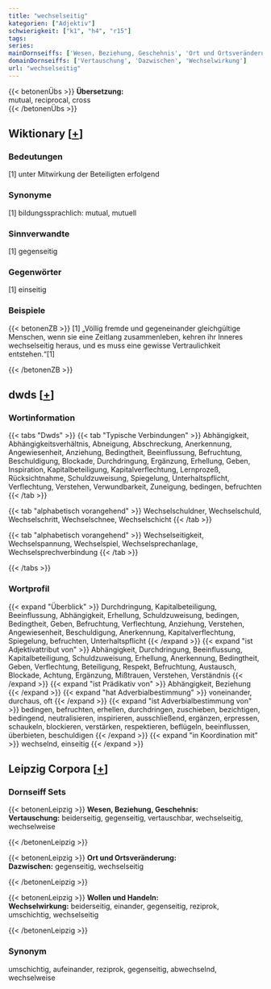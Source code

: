```yaml
---
title: "wechselseitig"
kategorien: ["Adjektiv"]
schwierigkeit: ["k1", "h4", "r15"]
tags:
series:
mainDornseiffs: ['Wesen, Beziehung, Geschehnis', 'Ort und Ortsveränderung', 'Wollen und Handeln']
domainDornseiffs: ['Vertauschung', 'Dazwischen', 'Wechselwirkung']
url: "wechselseitig"
---
```


{{< betonenÜbs >}}
**Übersetzung:**  
mutual, reciprocal, cross  
{{< /betonenÜbs >}}

## Wiktionary [[+](https://de.wiktionary.org/wiki/wechselseitig)]

### Bedeutungen
[1] unter Mitwirkung der Beteiligten erfolgend  

### Synonyme
[1] bildungssprachlich: mutual, mutuell  

### Sinnverwandte
[1] gegenseitig  

### Gegenwörter
[1] einseitig  

### Beispiele
{{< betonenZB >}}
[1] „Völlig fremde und gegeneinander gleichgültige Menschen, wenn sie eine Zeitlang zusammenleben, kehren ihr Inneres wechselseitig heraus, und es muss eine gewisse Vertraulichkeit entstehen.“[1]  

{{< /betonenZB >}}


## dwds [[+](https://www.dwds.de/wb/wechselseitig)]

### Wortinformation
{{< tabs "Dwds" >}}
{{< tab "Typische Verbindungen" >}}
Abhängigkeit, Abhängigkeitsverhältnis, Abneigung, Abschreckung, Anerkennung, Angewiesenheit, Anziehung, Bedingtheit, Beeinflussung, Befruchtung, Beschuldigung, Blockade, Durchdringung, Ergänzung, Erhellung, Geben, Inspiration, Kapitalbeteiligung, Kapitalverflechtung, Lernprozeß, Rücksichtnahme, Schuldzuweisung, Spiegelung, Unterhaltspflicht, Verflechtung, Verstehen, Verwundbarkeit, Zuneigung, bedingen, befruchten
{{< /tab >}}

{{< tab "alphabetisch vorangehend" >}}
Wechselschuldner, Wechselschuld, Wechselschritt, Wechselschnee, Wechselschicht
{{< /tab >}}

{{< tab "alphabetisch vorangehend" >}}
Wechselseitigkeit, Wechselspannung, Wechselspiel, Wechselsprechanlage, Wechselsprechverbindung
{{< /tab >}}

{{< /tabs >}}

### Wortprofil
{{< expand "Überblick" >}} Durchdringung, Kapitalbeteiligung, Beeinflussung, Abhängigkeit, Erhellung, Schuldzuweisung, bedingen, Bedingtheit, Geben, Befruchtung, Verflechtung, Anziehung, Verstehen, Angewiesenheit, Beschuldigung, Anerkennung, Kapitalverflechtung, Spiegelung, befruchten, Unterhaltspflicht {{< /expand >}}
{{< expand "ist Adjektivattribut von" >}} Abhängigkeit, Durchdringung, Beeinflussung, Kapitalbeteiligung, Schuldzuweisung, Erhellung, Anerkennung, Bedingtheit, Geben, Verflechtung, Beteiligung, Respekt, Befruchtung, Austausch, Blockade, Achtung, Ergänzung, Mißtrauen, Verstehen, Verständnis {{< /expand >}}
{{< expand "ist Prädikativ von" >}} Abhängigkeit, Beziehung {{< /expand >}}
{{< expand "hat Adverbialbestimmung" >}} voneinander, durchaus, oft {{< /expand >}}
{{< expand "ist Adverbialbestimmung von" >}} bedingen, befruchten, erhellen, durchdringen, zuschieben, bezichtigen, bedingend, neutralisieren, inspirieren, ausschließend, ergänzen, erpressen, schaukeln, blockieren, verstärken, respektieren, beflügeln, beeinflussen, überbieten, beschuldigen {{< /expand >}}
{{< expand "in Koordination mit" >}} wechselnd, einseitig {{< /expand >}}

## Leipzig Corpora [[+](https://corpora.uni-leipzig.de/en/res?word=wechselseitig&corpusId=deu_newscrawl-public_2018)]

### Dornseiff Sets
{{< betonenLeipzig >}}
**Wesen, Beziehung, Geschehnis:**  
**Vertauschung:** beiderseitig, gegenseitig, vertauschbar, wechselseitig, wechselweise  

{{< /betonenLeipzig >}}


{{< betonenLeipzig >}}
**Ort und Ortsveränderung:**  
**Dazwischen:** gegenseitig, wechselseitig  

{{< /betonenLeipzig >}}


{{< betonenLeipzig >}}
**Wollen und Handeln:**  
**Wechselwirkung:** beiderseitig, einander, gegenseitig, reziprok, umschichtig, wechselseitig  

{{< /betonenLeipzig >}}

### Synonym
umschichtig, aufeinander, reziprok, gegenseitig, abwechselnd, wechselweise

